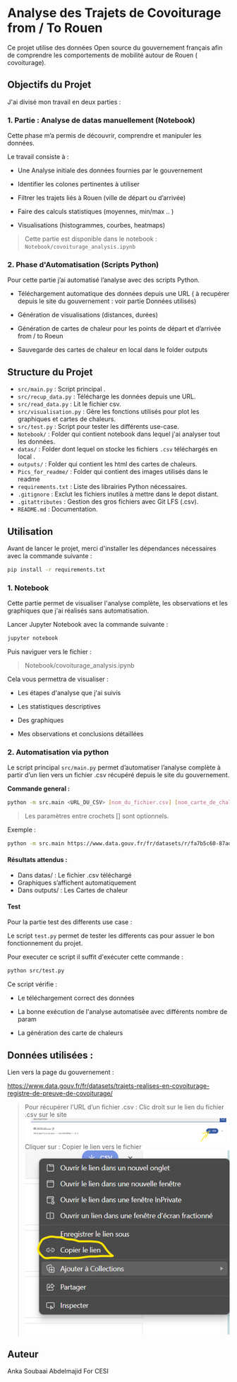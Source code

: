 #  Analyse des Trajets de Covoiturage from / To Rouen

Ce projet utilise des données Open source du gouvernement français afin de comprendre les comportements de mobilité autour de Rouen ( covoiturage).


## Objectifs du Projet

J'ai divisé mon travail en deux parties  :

### 1. Partie : Analyse de datas manuellement (Notebook)

Cette phase m’a permis de découvrir, comprendre et manipuler les données. 

Le travail consiste à : 

- Une Analyse initiale des données  fournies par le gouvernement

- Identifier les colones pertinentes à utiliser

- Filtrer les trajets liés à Rouen (ville de départ ou d’arrivée)

- Faire des calculs statistiques (moyennes, min/max .. )

- Visualisations  (histogrammes, courbes, heatmaps)

> Cette partie est disponible dans le notebook :  
> `Notebook/covoiturage_analysis.ipynb`


### 2. Phase d'Automatisation (Scripts Python)

Pour cette partie j’ai automatisé l’analyse avec des scripts Python.

- Téléchargement automatique des données depuis une URL ( à recupérer depuis le site du gouvernement : voir partie Données utilisés) 

- Génération de visualisations  (distances, durées)

- Génération de cartes de chaleur pour les points de départ et d’arrivée from / to Roeun 

- Sauvegarde des cartes de chaleur en local dans le folder outputs 


##  Structure du Projet

- `src/main.py` : Script principal .  
- `src/recup_data.py` : Télécharge les données depuis une URL.  
- `src/read_data.py` : Lit le fichier csv.  
- `src/visualisation.py` : Gère les fonctions utilisés pour plot les graphiques et cartes de chaleurs.  
- `src/test.py` : Script pour tester les différents use-case.  
- `Notebook/` : Folder qui contient notebook dans lequel j'ai analyser tout les données.  
- `datas/` : Folder dont lequel on stocke les fichiers `.csv` téléchargés en local .  
- `outputs/` : Folder qui contient les html des cartes de chaleurs. 
-  `Pics_for_readme/` : Folder qui contient des images utilisés dans le readme 
- `requirements.txt` : Liste des librairies Python nécessaires.  
- `.gitignore` : Exclut les fichiers inutiles à mettre dans le depot distant.  
- `.gitattributes` : Gestion des gros fichiers avec Git LFS (.csv).  
- `README.md` : Documentation.


## Utilisation

Avant de lancer le projet, merci d'installer les dépendances nécessaires avec la commande suivante :

```bash
pip install -r requirements.txt
```

###  1. Notebook 
 
Cette partie permet de visualiser l'analyse complète, les observations et les graphiques que j'ai réalisés sans automatisation.

Lancer Jupyter Notebook avec la commande suivante :

```bash
jupyter notebook
```
Puis naviguer vers le fichier :

> Notebook/covoiturage_analysis.ipynb

Cela vous permettra de visualiser :

- Les étapes d'analyse que j'ai suivis

- Les statistiques descriptives

- Des graphiques

- Mes observations et conclusions détaillées

### 2. Automatisation via python 

Le script principal `src/main.py` permet d’automatiser l’analyse complète à partir d’un lien vers un fichier .csv récupéré depuis le site du gouvernement.

**Commande general :**

```bash
python -m src.main <URL_DU_CSV> [nom_du_fichier.csv] [nom_carte_de_chaleur_depart.html] [nom_carte_de_chaleur_arrivee.html]

```
>Les paramètres entre crochets [] sont optionnels.

Exemple : 

```bash
python -m src.main https://www.data.gouv.fr/fr/datasets/r/fa7b5c60-87ad-47ac-9a95-35b9a8725f7c data.csv carte_dep.html carte_arr.html
```

#### Résultats attendus : 

- Dans datas/ : Le fichier .csv téléchargé
-  Graphiques s’affichent automatiquement
- Dans outputs/ : Les Cartes de chaleur  

#### Test  
Pour la partie test des differents use case : 

Le script `test.py` permet de tester les differents cas pour assuer le bon fonctionnement du projet. 

Pour executer ce script il  suffit  d'exécuter cette commande : 


```bash
python src/test.py

```
Ce script vérifie :

- Le téléchargement correct des données

- La bonne exécution de l'analyse automatisée avec différents nombre de param

- La génération des carte de chaleurs

## Données  utilisées : 
Lien vers la page du gouvernement : 

https://www.data.gouv.fr/fr/datasets/trajets-realises-en-covoiturage-registre-de-preuve-de-covoiturage/ 


> Pour récupérer l’URL d’un fichier .csv :
> Clic droit sur le lien du fichier .csv sur le site
> ![alt text](Pics_for_readme/image.png)
> Cliquer sur : Copier le lien vers le fichier
> ![alt text](Pics_for_readme/image-1.png)

## Auteur

Anka Soubaai Abdelmajid For CESI 
